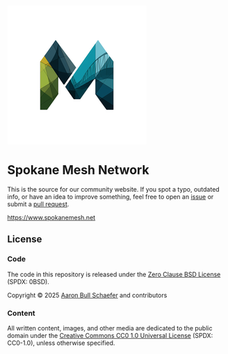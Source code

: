 ![Spokane Mesh Network](https://raw.githubusercontent.com/EarthmanMuons/spokanemesh-net/refs/heads/main/src/img/spokanemeshnet-logo-320w.webp)

# Spokane Mesh Network

This is the source for our community website. If you spot a typo, outdated info,
or have an idea to improve something, feel free to open an [issue][] or submit a
[pull request][].

<https://www.spokanemesh.net>

[issue]: https://github.com/EarthmanMuons/spokanemesh-net/issues
[pull request]: https://github.com/EarthmanMuons/spokanemesh-net/pulls

## License

### Code

The code in this repository is released under the [Zero Clause BSD
License][LICENSE] (SPDX: 0BSD).

Copyright &copy; 2025 [Aaron Bull Schaefer][EMAIL] and contributors

[LICENSE]: https://github.com/EarthmanMuons/spokanemesh-net/blob/main/LICENSE
[EMAIL]: mailto:aaron@elasticdog.com

### Content

All written content, images, and other media are dedicated to the public domain
under the [Creative Commons CC0 1.0 Universal License][CC0] (SPDX: CC0-1.0),
unless otherwise specified.

[CC0]: https://creativecommons.org/publicdomain/zero/1.0/
